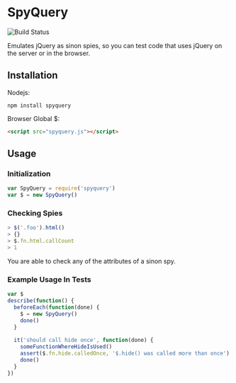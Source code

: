# SpyQuery
![Build Status](http://travis-ci.org/kevinmarx/spyquery.png?branch=master)

Emulates jQuery as sinon spies, so you can test code that uses jQuery on the server or in the browser.

## Installation

Nodejs:
```shell
npm install spyquery
```
Browser Global $:
```html
<script src="spyquery.js"></script>
```

## Usage

### Initialization
```javascript
var SpyQuery = require('spyquery')
var $ = new SpyQuery()
```

### Checking Spies
```javascript
> $('.foo').html()
> {}
> $.fn.html.callCount
> 1
```
You are able to check any of the attributes of a sinon spy.

### Example Usage In Tests
```javascript
var $
describe(function() {
  beforeEach(function(done) {
    $ = new SpyQuery()
    done()
  }
  
  it('should call hide once', function(done) {
    someFunctionWhereHideIsUsed()
    assert($.fn.hide.calledOnce, '$.hide() was called more than once')
    done()
  }
})
```
